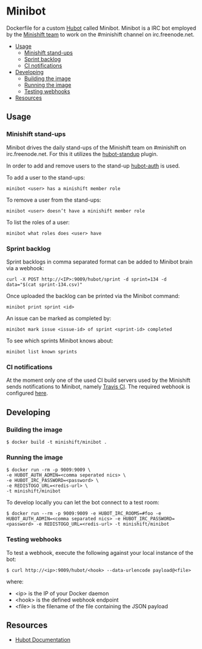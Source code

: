# Minibot

Dockerfile for a custom [Hubot](https://hubot.github.com) called Minibot.
Minibot is a IRC bot employed by the [Minishift team](https://github.com/orgs/minishift/teams/minishift-dev/members) to work on the #minishift channel on irc.freenode.net.

<!-- MarkdownTOC -->

- [Usage](#usage)
	- [Minishift stand-ups](#minishift-stand-ups)
	- [Sprint backlog](#sprint-backlog)
	- [CI notifications](#ci-notifications)
- [Developing](#developing)
	- [Building the image](#building-the-image)
	- [Running the image](#running-the-image)
	- [Testing webhooks](#testing-webhooks)
- [Resources](#resources)

<!-- /MarkdownTOC -->

<a name="usage"></a>
## Usage

<a name="minishift-stand-ups"></a>
### Minishift stand-ups

Minibot drives the daily stand-ups of the Minishift team on #minishift on irc.freenode.net.
For this it utilizes the [hubot-standup](https://github.com/miyagawa/hubot-standup) plugin.

In order to add and remove users to the stand-up [hubot-auth](https://github.com/hubot-scripts/hubot-auth) is used.

To add a user to the stand-ups:

    minibot <user> has a minishift member role

To remove a user from the stand-ups:

    minibot <user> doesn’t have a minishift member role

To list the roles of a user:

    minibot what roles does <user> have

<a name="sprint-backlog"></a>
### Sprint backlog

Sprint backlogs in comma separated format can be added to Minibot brain via a webhook:

    curl -X POST http://<IP>:9009/hubot/sprint -d sprint=134 -d data="$(cat sprint-134.csv)"

Once uploaded the backlog can be printed via the Minibot command:

    minibot print sprint <id>

 An issue can be marked as completed by:

    minibot mark issue <issue-id> of sprint <sprint-id> completed

 To see which sprints Minibot knows about:

    minibot list known sprints

<a name="ci-notifications"></a>
### CI notifications

At the moment only one of the used CI build servers used by the Minishift sends notifications to Minibot, namely [Travis CI](https://travis-ci.org/minishift/minishift).
The required webhook is configured [here](https://github.com/minishift/minishift/blob/master/.travis.yml).

<a name="developing"></a>
## Developing

<a name="building-the-image"></a>
### Building the image

    $ docker build -t minishift/minibot .

<a name="running-the-image"></a>
### Running the image

    $ docker run -rm -p 9009:9009 \
    -e HUBOT_AUTH_ADMIN=<comma seperated nics> \
    -e HUBOT_IRC_PASSWORD=<password> \
    -e REDISTOGO_URL=<redis-url> \
    -t minishift/minibot

To develop locally you can let the bot connect to a test room:

    $ docker run --rm -p 9009:9009 -e HUBOT_IRC_ROOMS=#foo -e HUBOT_AUTH_ADMIN=<comma separated nics> -e HUBOT_IRC_PASSWORD=<password> -e REDISTOGO_URL=<redis-url> -t minishift/minibot

<a name="testing-webhooks"></a>
### Testing webhooks

To test a webhook, execute the following against your local instance of the bot:

    $ curl http://<ip>:9009/hubot/<hook> --data-urlencode payload@<file>

where:

* \<ip\> is the IP of your Docker daemon
* \<hook\> is the defined webhook endpoint
* \<file\> is the filename of the file containing the JSON payload

<a name="resources"></a>
## Resources

* [Hubot Documentation](https://hubot.github.com/docs/patterns/)
